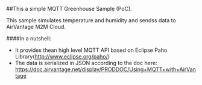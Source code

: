 ##This a simple MQTT Greenhouse Sample (PoC).

This sample simulates temperature and humidity and sendss data to AirVantage M2M Cloud.

####In a nutshell:
* It provides thean high level MQTT API based on Eclipse Paho Library(http://www.eclipse.org/paho/) 
* The data is serialized in JSON according to the doc here: https://doc.airvantage.net/display/PRODDOC/Using+MQTT+with+AirVantage
